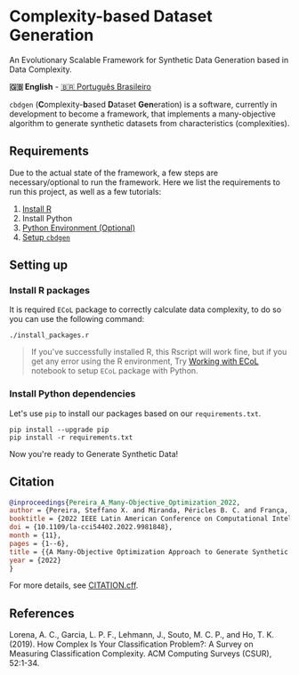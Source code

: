 # Complexity-based Dataset Generation

An Evolutionary Scalable Framework for Synthetic Data Generation based in Data Complexity. 

**🇬🇧 English** - [🇧🇷 Português Brasileiro](./README_pt-br.md)

`cbdgen` (**C**omplexity-**b**ased **D**ataset **Gen**eration) is a software, currently in development to become a framework, that implements a many-objective algorithm to generate synthetic datasets from characteristics (complexities).

## Requirements

Due to the actual state of the framework, a few steps are necessary/optional to run the framework. Here we list the requirements to run this project, as well as a few tutorials:

1. [Install R](./docs/setup-r.md)
2. Install Python
3. [Python Environment (Optional)](./docs/setup-python-venv.md)
4. [Setup `cbdgen`](#setting-up)

## Setting up

### Install R packages

It is required `ECoL` package to correctly calculate data complexity, to do so you can use the following command:

```console
./install_packages.r
```

> If you've successfully installed R, this Rscript will work fine, but if you get any error using the R environment, Try [Working with ECoL](./examples/ECoL-in-python.ipynb) notebook to setup `ECoL` package with Python.

### Install Python dependencies

Let's use `pip` to install our packages based on our `requirements.txt`.

```console
pip install --upgrade pip
pip install -r requirements.txt
```

Now you're ready to Generate Synthetic Data!

## Citation

```BibTeX
@inproceedings{Pereira_A_Many-Objective_Optimization_2022,
author = {Pereira, Steffano X. and Miranda, Péricles B. C. and França, Thiago R. F. and Bastos-Filho, Carmelo J. A. and Si, Tapas},
booktitle = {2022 IEEE Latin American Conference on Computational Intelligence (LA-CCI)},
doi = {10.1109/la-cci54402.2022.9981848},
month = {11},
pages = {1--6},
title = {{A Many-Objective Optimization Approach to Generate Synthetic Datasets based on Real-World Classification Problems}},
year = {2022}
}
```

For more details, see [CITATION.cff](./CITATION.cff).

## References

Lorena, A. C., Garcia, L. P. F., Lehmann, J., Souto, M. C. P., and Ho, T. K. (2019). How Complex Is Your Classification Problem?: A Survey on Measuring Classification Complexity. ACM Computing Surveys (CSUR), 52:1-34.
